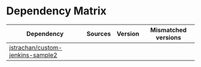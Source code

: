 # Dependency Matrix

Dependency | Sources | Version | Mismatched versions
---------- | ------- | ------- | -------------------
[jstrachan/custom-jenkins-sample2](https://github.com/jstrachan/custom-jenkins-sample2.git) |  | []() | 
